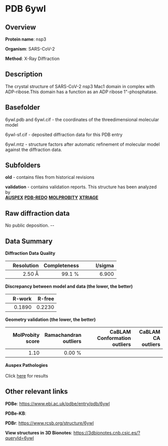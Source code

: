 # PDB 6ywl

## Overview

**Protein name**: nsp3

**Organism**: SARS-CoV-2

**Method**: X-Ray Diffraction

## Description

The crystal structure of SARS-CoV-2 nsp3 Mac1 domain in complex with ADP-ribose.This domain has a function as an ADP ribose 1"-phosphatase.

## Basefolder

6ywl.pdb and 6ywl.cif - the coordinates of the threedimensional molecular model

6ywl-sf.cif - deposited diffraction data for this PDB entry

6ywl.mtz - structure factors after automatic refinement of molecular model against the diffraction data.

## Subfolders



**old** - contains files from historical revisions

**validation** - contains validation reports. This structure has been analyzed by <br>[**AUSPEX**](https://github.com/thorn-lab/coronavirus_structural_task_force/tree/master/pdb/nsp3/SARS-CoV-2/6ywl/validation/auspex) [**PDB-REDO**](https://github.com/thorn-lab/coronavirus_structural_task_force/tree/master/pdb/nsp3/SARS-CoV-2/6ywl/validation/pdb-redo) [**MOLPROBITY**](https://github.com/thorn-lab/coronavirus_structural_task_force/tree/master/pdb/nsp3/SARS-CoV-2/6ywl/validation/molprobity) [**XTRIAGE**](https://github.com/thorn-lab/coronavirus_structural_task_force/blob/master/pdb/nsp3/SARS-CoV-2/6ywl/validation/Xtriage_output.log)   



## Raw diffraction data

No public deposition. --<br> 

## Data Summary
**Diffraction Data Quality**

|   | Resolution | Completeness| I/sigma |
|---|-------------:|----------------:|--------------:|
|   |2.50 Å|99.1  %|<img width=50/>6.900|

**Discrepancy between model and data (the lower, the better)**

|   | **R-work**| **R-free**   
|---|-------------:|----------------:|           
||  0.1890|  0.2230|

**Geometry validation (the lower, the better)**

|   |**MolProbity<br>score**| **Ramachandran<br>outliers** | **CaBLAM<br>Conformation outliers** | **CaBLAM<br>CA outliers** |
|---|-------------:|----------------:|----------------:|----------------:|
||  1.10|  0.00 %|||

**Auspex Pathologies**<br> <br>Click [here](https://github.com/thorn-lab/coronavirus_structural_task_force/blob/master/pdb/nsp3/SARS-CoV-2/6ywl/validation/auspex/6ywl_auspex_comments.txt)  for results

 



## Other relevant links 
**PDBe**:  https://www.ebi.ac.uk/pdbe/entry/pdb/6ywl

**PDBe-KB**:  
 
**PDBr**: https://www.rcsb.org/structure/6ywl 

**View structures in 3D Bionotes**: https://3dbionotes.cnb.csic.es/?queryId=6ywl

